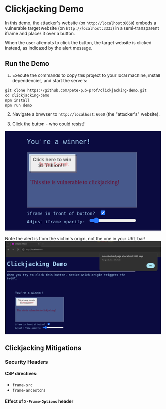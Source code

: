 # Clickjacking Demo
In this demo, the attacker's website (on `http://localhost:6660`) embeds a vulnerable target website (on `http://localhost:3333`) in a semi-transparent iframe and places it over a button.

When the user attempts to click the button, the target website is clicked instead, as indicated by the alert message.

## Run the Demo
1. Execute the commands to copy this project to your local machine, install dependencies, and start the servers:
```shell
git clone https://github.com/pete-pub-prof/clickjacking-demo.git
cd clickjacking-demo
npm install
npm run demo
```

2. Navigate a browser to `http://localhost:6660` (the "attacker's" website).

3. Click the button - who could resist?

![tempting-button](screenshots/clickjack-demo-button.png)

Note the alert is from the victim's origin, not the one in your URL bar!
![clickjacking-alert](screenshots/clickjack-demo-alert.png)

## Clickjacking Mitigations

### Security Headers 

#### CSP directives:
  - `frame-src`
  - `frame-ancestors`

#### Effect of `X-Frame-Options` header
